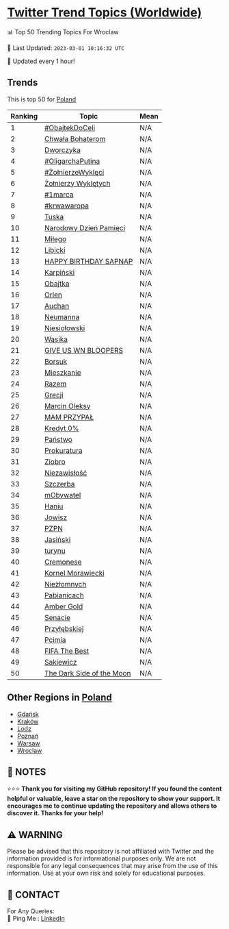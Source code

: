[Twitter Trend Topics (Worldwide)](https://github.com/ErcinDedeoglu/Twitter-Trend-Topics)
==========


📊 Top 50 Trending Topics For Wroclaw

📆 Last Updated: `2023-03-01 10:16:32 UTC`

🔧 Updated every 1 hour!


## Trends

This is top 50 for [Poland](</Poland>)

| Ranking | Topic | Mean |
| ------- | ------------ | ------------ |
| 1 | [#ObajtekDoCeli](http://twitter.com/search?q=%23ObajtekDoCeli) | N/A |
| 2 | [Chwała Bohaterom](http://twitter.com/search?q=Chwa%c5%82a+Bohaterom) | N/A |
| 3 | [Dworczyka](http://twitter.com/search?q=Dworczyka) | N/A |
| 4 | [#OligarchaPutina](http://twitter.com/search?q=%23OligarchaPutina) | N/A |
| 5 | [#ŻołnierzeWyklęci](http://twitter.com/search?q=%23%c5%bbo%c5%82nierzeWykl%c4%99ci) | N/A |
| 6 | [Żołnierzy Wyklętych](http://twitter.com/search?q=%c5%bbo%c5%82nierzy+Wykl%c4%99tych) | N/A |
| 7 | [#1marca](http://twitter.com/search?q=%231marca) | N/A |
| 8 | [#krwawaropa](http://twitter.com/search?q=%23krwawaropa) | N/A |
| 9 | [Tuska](http://twitter.com/search?q=Tuska) | N/A |
| 10 | [Narodowy Dzień Pamięci](http://twitter.com/search?q=Narodowy+Dzie%c5%84+Pami%c4%99ci) | N/A |
| 11 | [Miłego](http://twitter.com/search?q=Mi%c5%82ego) | N/A |
| 12 | [Libicki](http://twitter.com/search?q=Libicki) | N/A |
| 13 | [HAPPY BIRTHDAY SAPNAP](http://twitter.com/search?q=HAPPY+BIRTHDAY+SAPNAP) | N/A |
| 14 | [Karpiński](http://twitter.com/search?q=Karpi%c5%84ski) | N/A |
| 15 | [Obajtka](http://twitter.com/search?q=Obajtka) | N/A |
| 16 | [Orlen](http://twitter.com/search?q=Orlen) | N/A |
| 17 | [Auchan](http://twitter.com/search?q=Auchan) | N/A |
| 18 | [Neumanna](http://twitter.com/search?q=Neumanna) | N/A |
| 19 | [Niesiołowski](http://twitter.com/search?q=Niesio%c5%82owski) | N/A |
| 20 | [Wąsika](http://twitter.com/search?q=W%c4%85sika) | N/A |
| 21 | [GIVE US WN BLOOPERS](http://twitter.com/search?q=GIVE+US+WN+BLOOPERS) | N/A |
| 22 | [Borsuk](http://twitter.com/search?q=Borsuk) | N/A |
| 23 | [Mieszkanie](http://twitter.com/search?q=Mieszkanie) | N/A |
| 24 | [Razem](http://twitter.com/search?q=Razem) | N/A |
| 25 | [Grecji](http://twitter.com/search?q=Grecji) | N/A |
| 26 | [Marcin Oleksy](http://twitter.com/search?q=Marcin+Oleksy) | N/A |
| 27 | [MAM PRZYPAŁ](http://twitter.com/search?q=MAM+PRZYPA%c5%81) | N/A |
| 28 | [Kredyt 0%](http://twitter.com/search?q=Kredyt+0%25) | N/A |
| 29 | [Państwo](http://twitter.com/search?q=Pa%c5%84stwo) | N/A |
| 30 | [Prokuratura](http://twitter.com/search?q=Prokuratura) | N/A |
| 31 | [Ziobro](http://twitter.com/search?q=Ziobro) | N/A |
| 32 | [Niezawisłość](http://twitter.com/search?q=Niezawis%c5%82o%c5%9b%c4%87) | N/A |
| 33 | [Szczerba](http://twitter.com/search?q=Szczerba) | N/A |
| 34 | [mObywatel](http://twitter.com/search?q=mObywatel) | N/A |
| 35 | [Haniu](http://twitter.com/search?q=Haniu) | N/A |
| 36 | [Jowisz](http://twitter.com/search?q=Jowisz) | N/A |
| 37 | [PZPN](http://twitter.com/search?q=PZPN) | N/A |
| 38 | [Jasiński](http://twitter.com/search?q=Jasi%c5%84ski) | N/A |
| 39 | [turynu](http://twitter.com/search?q=turynu) | N/A |
| 40 | [Cremonese](http://twitter.com/search?q=Cremonese) | N/A |
| 41 | [Kornel Morawiecki](http://twitter.com/search?q=Kornel+Morawiecki) | N/A |
| 42 | [Niezłomnych](http://twitter.com/search?q=Niez%c5%82omnych) | N/A |
| 43 | [Pabianicach](http://twitter.com/search?q=Pabianicach) | N/A |
| 44 | [Amber Gold](http://twitter.com/search?q=Amber+Gold) | N/A |
| 45 | [Senacie](http://twitter.com/search?q=Senacie) | N/A |
| 46 | [Przyłębskiej](http://twitter.com/search?q=Przy%c5%82%c4%99bskiej) | N/A |
| 47 | [Pcimia](http://twitter.com/search?q=Pcimia) | N/A |
| 48 | [FIFA The Best](http://twitter.com/search?q=FIFA+The+Best) | N/A |
| 49 | [Sakiewicz](http://twitter.com/search?q=Sakiewicz) | N/A |
| 50 | [The Dark Side of the Moon](http://twitter.com/search?q=The+Dark+Side+of+the+Moon) | N/A |



## Other Regions in [Poland](</Poland>)

* [Gdańsk](</Poland/Gdańsk.md>)
* [Kraków](</Poland/Kraków.md>)
* [Lodz](</Poland/Lodz.md>)
* [Poznań](</Poland/Poznań.md>)
* [Warsaw](</Poland/Warsaw.md>)
* [Wroclaw](</Poland/Wroclaw.md>)



## 📝 NOTES

⭐⭐⭐ **Thank you for visiting my GitHub repository! If you found the content helpful or valuable, leave a star on the repository to show your support. It encourages me to continue updating the repository and allows others to discover it. Thanks for your help!**


## ⚠️ WARNING

Please be advised that this repository is not affiliated with Twitter and the information provided is for informational purposes only. We are not responsible for any legal consequences that may arise from the use of this information. Use at your own risk and solely for educational purposes.


## 📨 CONTACT

 For Any Queries:  
            🏓 Ping Me : [LinkedIn](https://www.linkedin.com/in/ercindedeoglu/)

